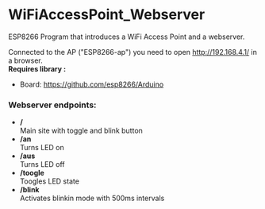 # WiFiAccessPoint_Webserver
ESP8266 Program that introduces a WiFi Access Point and a webserver.

Connected to the AP ("ESP8266-ap") you need to open http://192.168.4.1/ in a browser.  
__Requires library :__
* Board: https://github.com/esp8266/Arduino

### Webserver endpoints:
* __/__  
   Main site with toggle and blink button
* __/an__  
   Turns LED on
* __/aus__  
   Turns LED off
* __/toogle__  
   Toogles LED state
* __/blink__  
   Activates blinkin mode with 500ms intervals
